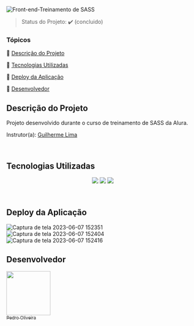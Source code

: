 ![Front-end-Treinamento de SASS](https://github.com/pedrofillipes/alura-spa/assets/117683583/a128c415-286d-4955-a823-c670b0f1f02c)
<br>

> Status do Projeto: :heavy_check_mark: (concluido)

### Tópicos 

:small_blue_diamond: [Descrição do Projeto](#descrição-do-projeto)

:small_blue_diamond: [Tecnologias Utilizadas](#tecnologias-utilizadas)

:small_blue_diamond: [Deploy da Aplicação](#deploy-da-aplicação)

:small_blue_diamond: [Desenvolvedor](#desenvolvedor)

## Descrição do Projeto

<p align="justify">
  Projeto desenvolvido durante o curso de treinamento de SASS da Alura.
  
  Instrutor(a): [Guilherme Lima](https://github.com/guilhermeonrails)
</p>
<br>

## Tecnologias Utilizadas

<p align="center">
  <img src="https://img.shields.io/badge/HTML5-E34F26?style=for-the-badge&logo=html5&logoColor=white">
  <img src="https://img.shields.io/badge/CSS3-1572B6?style=for-the-badge&logo=css3&logoColor=white">
  <img src="https://img.shields.io/badge/Sass-CC6699?style=for-the-badge&logo=sass&logoColor=white">
</p>
<br>

## Deploy da Aplicação

![Captura de tela 2023-06-07 152351](https://github.com/pedrofillipes/alura-spa/assets/117683583/fdfa4289-c3e5-40f5-b275-e96f252810ca)
![Captura de tela 2023-06-07 152404](https://github.com/pedrofillipes/alura-spa/assets/117683583/afc6c278-7946-4bfa-81e4-b8f94811447d)
![Captura de tela 2023-06-07 152416](https://github.com/pedrofillipes/alura-spa/assets/117683583/ba7e8bf2-e199-442c-a075-fa9a077b5af7)

## Desenvolvedor

[<img src="https://avatars.githubusercontent.com/u/117683583?s=400&u=a7f42af702bd8c10f87f21347a0c0530fe083b8e&v=4" width=115><br><sub>  Pedro Oliveira</sub>](https://github.com/pedrofillipes)
